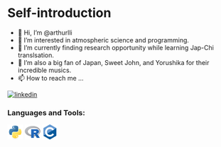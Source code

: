 # Self-introduction
- 👋 Hi, I’m @arthurlli
- 👀 I’m interested in atmospheric science and programming.
- 🌱 I’m currently finding research opportunity while learning Jap-Chi translsation.
- 💞️ I’m also a big fan of Japan, Sweet John, and Yorushika for their incredible musics.
- 📫 How to reach me ...
<p align= "left">
  <a href="https://www.linkedin.com/in/arthur-ho-wang-li-ba2b42204/" rel="nofollow noreferrer"> <img src="https://i.stack.imgur.com/gVE0j.png" alt="linkedin" width="30" height="30"/> </a> </p>
<h3 align="left">Languages and Tools:</h3>
<p align="left"> 
  <img src="https://raw.githubusercontent.com/devicons/devicon/master/icons/python/python-original.svg" alt="python" width="35" height="35"/> 
  <img src="https://raw.githubusercontent.com/devicons/devicon/master/icons/r/r-original.svg" alt="r" width="35" height="35"/> 
  <img src="https://raw.githubusercontent.com/devicons/devicon/master/icons/c/c-original.svg" alt="c" width="35" height="35"/> 
</p> 
<!---
arthurlli/arthurlli is a ✨ special ✨ repository because its `README.md` (this file) appears on your GitHub profile.
You can click the Preview link to take a look at your changes.
--->
